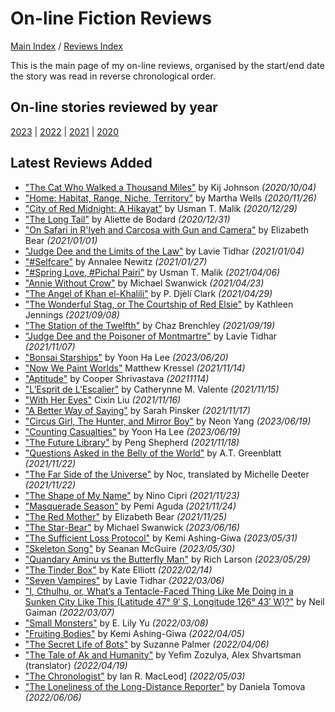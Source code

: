 # On-line Fiction Reviews

[Main Index](../../README.md) / [Reviews Index](../README.md)

This is the main page of my on-line reviews, organised by the start/end date the story was read in reverse chronological order.

## On-line stories reviewed by year
[2023](2023/README.md) | [2022](2022/README.md) | [2021](2021/README.md) | [2020](2020/README.md)

## Latest Reviews Added
- ["The Cat Who Walked a Thousand Miles"](2020/20201004-CatWhoWalkedAThousandMiles.md) by Kij Johnson *(2020/10/04)*
- ["Home: Habitat, Range, Niche, Territory"](2020/20201126-HomeHabitatRangeNicheTerritory.md) by Martha Wells *(2020/11/26)*
- ["City of Red Midnight: A Hikayat"](2020/20201229-CityRedMidnight.md) by Usman T. Malik *(2020/12/29)*
- ["The Long Tail"](2020/20201231-LongTail.md) by Aliette de Bodard *(2020/12/31)*
- ["On Safari in R'lyeh and Carcosa with Gun and Camera"](2021/20210101-OnSafariInRlyeh.md) by Elizabeth Bear *(2021/01/01)*
- ["Judge Dee and the Limits of the Law"](2021/20210104-JudgeDeeLimitsLaw.md) by Lavie Tidhar *(2021/01/04)*
- ["#Selfcare"](2021/20210127-Selfcare.md) by Annalee Newitz *(2021/01/27)*
- ["#Spring Love, #Pichal Pairi"](2021/20210406-SpringLovePichalPairi.md) by Usman T. Malik *(2021/04/06)*
- ["Annie Without Crow"](2021/20210423-AnnieWithoutCrow.md) by Michael Swanwick *(2021/04/23)*
- ["The Angel of Khan el-Khalili"](2021/20210429-AngelKhanelKhalili.md) by P. Djèlí Clark *(2021/04/29)*
- ["The Wonderful Stag, or The Courtship of Red Elsie"](2021/20210908-WonderfulStag.md) by Kathleen Jennings *(2021/09/08)*
- ["The Station of the Twelfth"](2021/20210919-StationTwelfth.md) by Chaz Brenchley *(2021/09/19)*
- ["Judge Dee and the Poisoner of Montmartre"](2021/20211107-JudgeDeePoisonerMontmartre.md) by Lavie Tidhar *(2021/11/07)*
- ["Bonsai Starships"](2023/20230620-BonsaiStarships.md) by Yoon Ha Lee *(2023/06/20)*
- ["Now We Paint Worlds"](2021/20211114-NowWePaintWorlds.md) Matthew Kressel *(2021/11/14)*
- ["Aptitude"](2021/20211114-Aptitude.md) by Cooper Shrivastava *(20211114)*
- ["L’Esprit de L’Escalier"](2021/20211115-EspritEscalier.md) by Catherynne M. Valente *(2021/11/15)*
- ["With Her Eyes"](2021/20211116-WithHerEyes.md) Cixin Liu *(2021/11/16)*
- ["A Better Way of Saying"](2021/20211117-BetterWayOfSaying.md) by Sarah Pinsker *(2021/11/17)*
- ["Circus Girl, The Hunter, and Mirror Boy"](2023/20230619-CircusGirlHunterMirrorBoy.md) by Neon Yang *(2023/06/19)*
- ["Counting Casualties"](2023/20230619-CountingCasualties.md) by Yoon Ha Lee *(2023/06/19)*
- ["The Future Library"](2021/20211118-FutureLibrary.md) by Peng Shepherd *(2021/11/18)*
- ["Questions Asked in the Belly of the World"](2021/20211122-QuestionsAskedBellyOfTheWorld.md) by A.T. Greenblatt *(2021/11/22)*
- ["The Far Side of the Universe"](2021/20211122-FarSideUniverse.md) by Noc, translated by Michelle Deeter *(2021/11/22)*
- ["The Shape of My Name"](2021/20211123-ShapeOfMyName.md) by Nino Cipri *(2021/11/23)*
- ["Masquerade Season"](2021/20211124-MasqueradeSeason.md) by Pemi Aguda *(2021/11/24)*
- ["The Red Mother"](2021/20211125-RedMother.md) by Elizabeth Bear *(2021/11/25)*
- ["The Star-Bear"](2023/20230616-StarBear.md) by Michael Swanwick *(2023/06/16)*
- ["The Sufficient Loss Protocol"](2023/20230531-SufficientLossProtocol.md) by Kemi Ashing-Giwa *(2023/05/31)*
- ["Skeleton Song"](2023/20230530-SkeletonSong.md) by Seanan McGuire *(2023/05/30)*
- ["Quandary Aminu vs the Butterfly Man"](2023/20230529-QuandryAminuTheButterflyMan.md) by Rich Larson *(2023/05/29)*
- ["The Tinder Box"](2022/20220214-TheTinderBox.md) by Kate Elliott *(2022/02/14)*
- ["Seven Vampires"](2022/20220306-SevenVampires.md) by Lavie Tidhar *(2022/03/06)*
- ["I, Cthulhu, or, What’s a Tentacle-Faced Thing Like Me Doing in a Sunken City Like This (Latitude 47° 9′ S, Longitude 126° 43′ W)?"](2022/20220307-ICthulhu.md) by Neil Gaiman *(2022/03/07)*
- ["Small Monsters"](2022/20220308-SmallMonsters.md) by E. Lily Yu *(2022/03/08)*
- ["Fruiting Bodies"](2022/20220405-FruitingBodies.md) by Kemi Ashing-Giwa *(2022/04/05)*
- ["The Secret Life of Bots"](2022/20220406-SecretLifeOfBots.md) by Suzanne Palmer *(2022/04/06)*
- ["The Tale of Ak and Humanity"](2022/20220419-TaleOfAkAndHumanity.md) by Yefim Zozulya, Alex Shvartsman (translator) *(2022/04/19)*
- ["The Chronologist"](2022/20220503-TheChronologist.md) by Ian R. MacLeod] *(2022/05/03)*
- ["The Loneliness of the Long-Distance Reporter"](2022/20220606-TheLonelinessOfTheLongDistanceReporter.md) by Daniela Tomova *(2022/06/06)*
